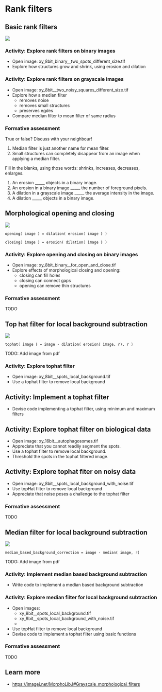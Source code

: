 # Rank filters

## Basic rank filters

<img src='https://g.gravizo.com/svg?
 digraph G {
    shift [fontcolor=white,color=white];
	"rank filters" -> awesome [label="  are"];
	"rank filters" -> minimum; 
	minimum -> erosion [label="  aka"];
	"rank filters" -> maximum; 
	maximum -> dilation [label="  aka"];
	"rank filters" -> median;
	"rank filters" -> "size" [label="  have"];
  }
'/>

### Activity: Explore rank filters on binary images

- Open image: xy_8bit_binary__two_spots_different_size.tif
- Explore how structures grow and shrink, using erosion and dilation

### Activity: Explore rank filters on grayscale images

- Open image: xy_8bit__two_noisy_squares_different_size.tif
- Explore how a median filter
	- removes noise
	- removes small structures
	- preserves egdes
- Compare median filter to mean filter of same radius


### Formative assessment

True or false? Discuss with your neighbour!

1. Median filter is just another name for mean filter.
2. Small structures can completely disappear from an image when applying a median filter.

Fill in the blanks, using those words: shrinks, increases, decreases, enlarges.

1. An erosion _____ objects in a binary image. 
2. An erosion in a binary image _____ the number of foreground pixels.
3. A dilation in a grayscale image _____ the average intensity in the image.
4. A dilation _____ objects in a binary image.


## Morphological opening and closing

<img src='https://g.gravizo.com/svg?
 digraph G {
    shift [fontcolor=white,color=white];
        "opening" -> "rank filter sequence" [label="  is"];
        "closing" -> "rank filter sequence" [label="  is"];
	"opening" -> "removes small structures";
	"closing" -> "fills small gaps";
  }
'/>

```
opening( image ) = dilation( erosion( image ) )
```

```
closing( image ) = erosion( dilation( image ) )
```


### Activity: Explore opening and closing on binary images

- Open image: xy_8bit_binary__for_open_and_close.tif
- Explore effects of morphological closing and opening:
	- closing can fill holes
	- closing can connect gaps
	- opening can remove thin structures 


### Formative assessment

TODO


## Top hat filter for local background subtraction

<img src='https://g.gravizo.com/svg?
 digraph G {
    shift [fontcolor=white,color=white];
	"tophat filter" -> "rank filter sequence" [label="  is"];
	"tophat filter" -> "local background subtraction";
  }
'/>


```
tophat( image ) = image - dilation( erosion( image, r), r )
```

TODO: Add image from pdf


### Activity: Explore tophat filter

- Open image: xy_8bit__spots_local_background.tif
- Use a tophat filter to remove local background

## Activity: Implement a tophat filter

- Devise code implementing a tophat filter, using minimum and maximum filters

## Activity: Explore tophat filter on biological data

- Open image: xy_16bit__autophagosomes.tif 
- Appreciate that you cannot readliy segment the spots.
- Use a tophat filter to remove local background.
- Threshold the spots in the tophat filtered image.

## Activity: Explore tophat fiter on noisy data

- Open image: xy_8bit__spots_local_background_with_noise.tif 
- Use topHat filter to remove local background
- Appreciate that noise poses a challenge to the tophat filter


### Formative assessment

TODO


## Median filter for local background subtraction

<img src='https://g.gravizo.com/svg?
 digraph G {
    shift [fontcolor=white,color=white];
	"median" -> "local background";
	"median" -> "radius" -> "about 3 times larger than foreground objects";
  }
'/>


```
median_based_background_correction = image - median( image, r)
```

TODO: Add image from pdf


### Activity: Implement median based background subtraction

- Write code to implement a median based background subtraction


### Activity: Explore median filter for local background subtraction

- Open images: 
	- xy_8bit__spots_local_background.tif 
	- xy_8bit__spots_local_background_with_noise.tif
	- 
- Use topHat filter to remove local background
- Devise code to implement a tophat filter using basic functions

### Formative assessment

TODO



## Learn more

- https://imagej.net/MorphoLibJ#Grayscale_morphological_filters



